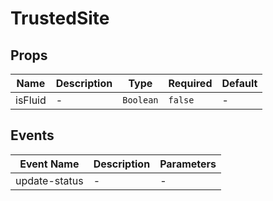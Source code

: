 # TrustedSite

## Props

<!-- @vuese:TrustedSite:props:start -->
|Name|Description|Type|Required|Default|
|---|---|---|---|---|
|isFluid|-|`Boolean`|`false`|-|

<!-- @vuese:TrustedSite:props:end -->


## Events

<!-- @vuese:TrustedSite:events:start -->
|Event Name|Description|Parameters|
|---|---|---|
|update-status|-|-|

<!-- @vuese:TrustedSite:events:end -->


